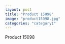 ```yaml
---
layout: post
title: "Product 15098"
image: "product15098.jpg"
categories: "category1"
---
```

Product 15098
